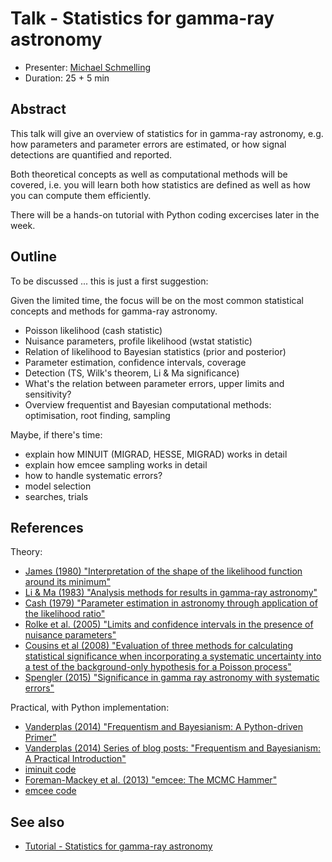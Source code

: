 # Talk - Statistics for gamma-ray astronomy

* Presenter: [Michael Schmelling](michael-mpik)
* Duration: 25 + 5 min

## Abstract

This talk will give an overview of statistics for in gamma-ray astronomy,
e.g. how parameters and parameter errors are estimated, or how signal
detections are quantified and reported.

Both theoretical concepts as well as computational methods will be covered, i.e.
you will learn both how statistics are defined as well as how you can compute
them efficiently.

There will be a hands-on tutorial with Python coding excercises later in the week.

## Outline

To be discussed ... this is just a first suggestion:

Given the limited time, the focus will be on the most common statistical
concepts and methods for gamma-ray astronomy.

* Poisson likelihood (cash statistic)
* Nuisance parameters, profile likelihood (wstat statistic)
* Relation of likelihood to Bayesian statistics (prior and posterior)
* Parameter estimation, confidence intervals, coverage
* Detection (TS, Wilk's theorem, Li & Ma significance)
* What's the relation between parameter errors, upper limits and sensitivity?
* Overview frequentist and Bayesian computational methods: optimisation, root finding, sampling

Maybe, if there's time:

* explain how MINUIT (MIGRAD, HESSE, MIGRAD) works in detail
* explain how emcee sampling works in detail
* how to handle systematic errors?
* model selection
* searches, trials

## References

Theory:

* [James (1980) "Interpretation of the shape of the likelihood function around its minimum"](http://labs.adsabs.harvard.edu/adsabsadsabs/abs/1980CoPhC..20...29J/)
* [Li & Ma (1983) "Analysis methods for results in gamma-ray astronomy"](http://labs.adsabs.harvard.edu/adsabsadsabs/abs/1983ApJ...272..317L/)
* [Cash (1979) "Parameter estimation in astronomy through application of the likelihood ratio"](http://labs.adsabs.harvard.edu/adsabsadsabs/abs/1979ApJ...228..939C/)
* [Rolke et al. (2005) "Limits and confidence intervals in the presence of nuisance parameters"](http://labs.adsabs.harvard.edu/adsabsadsabs/abs/2005NIMPA.551..493R/)
* [Cousins et al (2008) "Evaluation of three methods for calculating statistical significance when incorporating a systematic uncertainty into a test of the background-only hypothesis for a Poisson process"](http://labs.adsabs.harvard.edu/adsabsadsabs/abs/2008NIMPA.595..480C/)
* [Spengler (2015) "Significance in gamma ray astronomy with systematic errors"](http://labs.adsabs.harvard.edu/adsabsadsabs/abs/2015APh....67...70S/)

Practical, with Python implementation:

* [Vanderplas (2014) "Frequentism and Bayesianism: A Python-driven Primer"](http://labs.adsabs.harvard.edu/adsabsadsabs/abs/2014arXiv1411.5018V/)
* [Vanderplas (2014) Series of blog posts: "Frequentism and Bayesianism: A Practical Introduction"](http://jakevdp.github.io/blog/2014/03/11/frequentism-and-bayesianism-a-practical-intro/)
* [iminuit code](http://iminuit.readthedocs.org/en/latest/)
* [Foreman-Mackey et al. (2013) "emcee: The MCMC Hammer"](http://labs.adsabs.harvard.edu/adsabsadsabs/abs/2013PASP..125..306F/)
* [emcee code](http://dan.iel.fm/emcee/current/)

## See also

* [Tutorial - Statistics for gamma-ray astronomy](https://github.com/gammapy/2015-MPIK-Workshop/tree/gh-pages/tutorials/analysis-stats)
